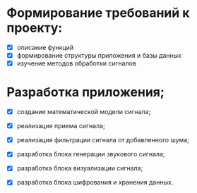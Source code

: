 # Формирование требований к проекту:
- [x] описание функций
- [x] формирование структуры приложения и базы данных
- [x] изучение методов обработки сигналов
# Разработка приложения;
- [x] создание математической модели сигнала;
- [x] реализация приема сигнала;
- [x] реализация фильтрации сигнала от добавленного шума;
- [x] разработка блока генерации звукового сигнала;
- [x] разработка блока визуализации сигнала;
- [x] разработка блока шифрования и хранения данных.

